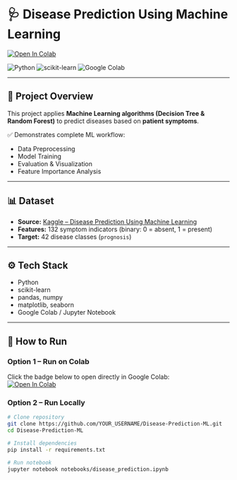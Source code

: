 # 🩺 Disease Prediction Using Machine Learning

[![Open In Colab](https://colab.research.google.com/assets/colab-badge.svg)](https://colab.research.google.com/github/YOUR_USERNAME/Disease-Prediction-ML/blob/main/notebooks/disease_prediction.ipynb)

![Python](https://img.shields.io/badge/Python-3.8-blue)
![scikit-learn](https://img.shields.io/badge/Machine%20Learning-scikit--learn-orange)
![Google Colab](https://img.shields.io/badge/Notebook-Google%20Colab-green)

---

## 📌 Project Overview
This project applies **Machine Learning algorithms (Decision Tree & Random Forest)** to predict diseases based on **patient symptoms**.  

✅ Demonstrates complete ML workflow:  
- Data Preprocessing  
- Model Training  
- Evaluation & Visualization  
- Feature Importance Analysis  

---

## 📊 Dataset
- **Source:** [Kaggle – Disease Prediction Using Machine Learning](https://www.kaggle.com/datasets/kaushil268/disease-prediction-using-machine-learning)  
- **Features:** 132 symptom indicators (binary: 0 = absent, 1 = present)  
- **Target:** 42 disease classes (`prognosis`)  

---

## ⚙️ Tech Stack
- Python  
- scikit-learn  
- pandas, numpy  
- matplotlib, seaborn  
- Google Colab / Jupyter Notebook  

---

## 🚀 How to Run

### Option 1 – Run on Colab
Click the badge below to open directly in Google Colab:  
[![Open In Colab](https://colab.research.google.com/assets/colab-badge.svg)](https://colab.research.google.com/github/ramak7262/-Disease-Prediction-Using-Machine-Learning/blob/main/Disease_Prediction_Project_1.ipynb)

### Option 2 – Run Locally
```bash
# Clone repository
git clone https://github.com/YOUR_USERNAME/Disease-Prediction-ML.git
cd Disease-Prediction-ML

# Install dependencies
pip install -r requirements.txt

# Run notebook
jupyter notebook notebooks/disease_prediction.ipynb
